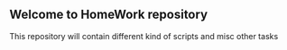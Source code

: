 ## Welcome to HomeWork repository 

This repository will contain different kind of scripts and misc other tasks

